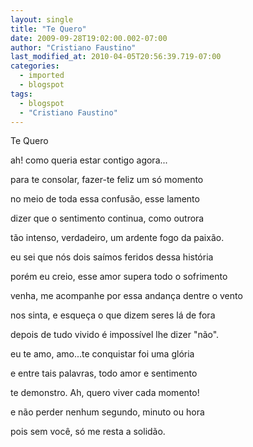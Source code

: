 ```yaml
---
layout: single
title: "Te Quero"
date: 2009-09-28T19:02:00.002-07:00
author: "Cristiano Faustino"
last_modified_at: 2010-04-05T20:56:39.719-07:00
categories:
  - imported
  - blogspot
tags:
  - blogspot
  - "Cristiano Faustino"
---
```


Te Quero



ah! como queria estar contigo agora...

para te consolar, fazer-te feliz um só momento

no meio de toda essa confusão, esse lamento

dizer que o sentimento continua, como outrora

tão intenso, verdadeiro, um ardente fogo da paixão.



eu sei que nós dois saímos feridos dessa história

porém eu creio, esse amor supera todo o sofrimento

venha, me acompanhe por essa andança dentre o vento

nos sinta, e esqueça o que dizem seres lá de fora

depois de tudo vivido é impossível lhe dizer "não".



eu te amo, amo...te conquistar foi uma glória

e entre tais palavras, todo amor e sentimento

te demonstro. Ah, quero viver cada momento!

e não perder nenhum segundo, minuto ou hora

pois sem você, só me resta a solidão.
